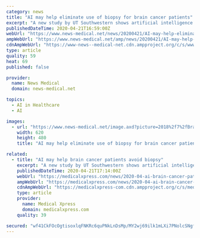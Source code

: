 ```yaml
---
category: news
title: "AI may help eliminate use of biopsy for brain cancer patients"
excerpt: "A new study by UT Southwestern shows artificial intelligence can identify a specific genetic mutation in a glioma tumor ... practice of pretreatment surgeries in which glioma samples are taken and analyzed to choose an appropriate therapy. Scientists across the country have been testing other imaging techniques in recent years, but the latest ..."
publishedDateTime: 2020-04-21T16:59:00Z
webUrl: "https://www.news-medical.net/news/20200421/AI-may-help-eliminate-use-of-biopsy-for-brain-cancer-patients.aspx"
ampWebUrl: "https://www.news-medical.net/amp/news/20200421/AI-may-help-eliminate-use-of-biopsy-for-brain-cancer-patients.aspx"
cdnAmpWebUrl: "https://www-news--medical-net.cdn.ampproject.org/c/s/www.news-medical.net/amp/news/20200421/AI-may-help-eliminate-use-of-biopsy-for-brain-cancer-patients.aspx"
type: article
quality: 59
heat: 69
published: false

provider:
  name: News Medical
  domain: news-medical.net

topics:
  - AI in Healthcare
  - AI

images:
  - url: "https://www.news-medical.net/image.axd?picture=2018%2f7%2fBrain_cancer%2c_3D_illustration_showing_presence_of_tumor_inside_brain_-_Kateryna_Kon_M1_6704c47fefe0477dbe1cd3351402914f-620x480.jpg"
    width: 620
    height: 480
    title: "AI may help eliminate use of biopsy for brain cancer patients"

related:
  - title: "AI may help brain cancer patients avoid biopsy"
    excerpt: "A new study by UT Southwestern shows artificial intelligence can identify a specific genetic mutation in a glioma tumor ... practice of pretreatment surgeries in which glioma samples are taken and analyzed to choose an appropriate therapy. Scientists across the country have been testing other imaging techniques in recent years, but the latest ..."
    publishedDateTime: 2020-04-21T17:14:00Z
    webUrl: "https://medicalxpress.com/news/2020-04-ai-brain-cancer-patients-biopsy.html"
    ampWebUrl: "https://medicalxpress.com/news/2020-04-ai-brain-cancer-patients-biopsy.amp"
    cdnAmpWebUrl: "https://medicalxpress-com.cdn.ampproject.org/c/s/medicalxpress.com/news/2020-04-ai-brain-cancer-patients-biopsy.amp"
    type: article
    provider:
      name: Medical Xpress
      domain: medicalxpress.com
    quality: 39

secured: "wf41CkFOcOgtisoxlqFNKRc6quPNkLnDsMp/MY2wj69ilk1mLXi7PNolcSNgfXeS4CxyArDGo/crVPcUBk6qL7iFU1BzvIWuOU48MFLZd1folLWzxyaxZXE0BSUqw8IZ9Rus43ByszjunHoXUjkrct+IB6oRH1GZgenLDgA8DyWzQDWsaqykXbcURaU1zvUVh+yoQD1MVoya+W1ny6kqnUqM6RBSCgq+ka3j5np2KXkjXZrMcm2gaHvaEO8nBkt7dRnqc4iosK5E9523wXUWCpm17EmMAINfBFF3BXxJ7a16vdQyWG9E09imQsJuXNPM;qqTN6dM1lQjoyqyacRkClg=="
---
```


